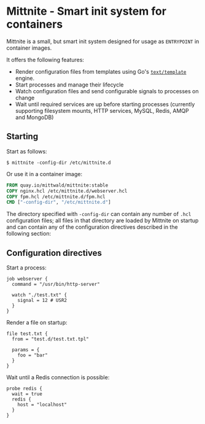# Mittnite - Smart init system for containers

Mittnite is a small, but smart init system designed for usage as `ENTRYPOINT` in container images.

It offers the following features:

- Render configuration files from templates using Go's [`text/template`](https://golang.org/pkg/text/template/) engine.
- Start processes and manage their lifecycle
- Watch configuration files and send configurable signals to processes on change
- Wait until required services are up before starting processes (currently supporting filesystem mounts, HTTP services, MySQL, Redis, AMQP and MongoDB)

## Starting

Start as follows:

```
$ mittnite -config-dir /etc/mittnite.d
```

Or use it in a container image:

```dockerfile
FROM quay.io/mittwald/mittnite:stable
COPY nginx.hcl /etc/mittnite.d/webserver.hcl
COPY fpm.hcl /etc/mittnite.d/fpm.hcl
CMD ["-config-dir", "/etc/mittnite.d"]
```

The directory specified with `-config-dir` can contain any number of `.hcl` configuration files; all files in that directory are loaded by Mittnite on startup and can contain any of the configuration directives described in the following section:

## Configuration directives

Start a process:

```hcl
job webserver {
  command = "/usr/bin/http-server"

  watch "./test.txt" {
    signal = 12 # USR2
  }
}
```

Render a file on startup:

```hcl
file test.txt {
  from = "test.d/test.txt.tpl"

  params = {
    foo = "bar"
  }
}
```

Wait until a Redis connection is possible:

```hcl
probe redis {
  wait = true
  redis {
    host = "localhost"
  }
}
```
